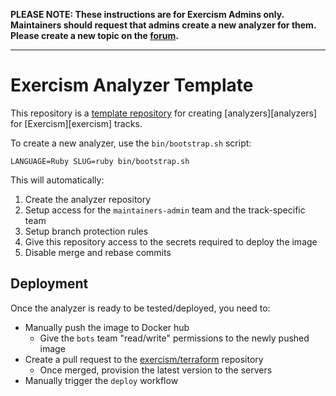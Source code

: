 **PLEASE NOTE: These instructions are for Exercism Admins only. Maintainers should request that admins create a new analyzer for them. Please create a new topic on the [forum](https://forum.exercism.org).**

---

# Exercism Analyzer Template

This repository is a [template repository](https://help.github.com/en/github/creating-cloning-and-archiving-repositories/creating-a-template-repository) for creating [analyzers][analyzers] for [Exercism][exercism] tracks.


To create a new analyzer, use the `bin/bootstrap.sh` script:

```shell
LANGUAGE=Ruby SLUG=ruby bin/bootstrap.sh
```

This will automatically:

1. Create the analyzer repository
1. Setup access for the `maintainers-admin` team and the track-specific team
1. Setup branch protection rules
1. Give this repository access to the secrets required to deploy the image
1. Disable merge and rebase commits

## Deployment

Once the analyzer is ready to be tested/deployed, you need to:

- Manually push the image to Docker hub
  - Give the `bots` team "read/write" permissions to the newly pushed image
- Create a pull request to the [exercism/terraform][terraform] repository
  - Once merged, provision the latest version to the servers
- Manually trigger the `deploy` workflow

[terraform]: https://github.com/exercism/terraform/
